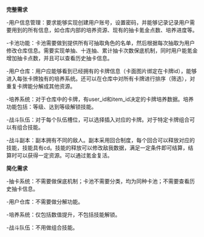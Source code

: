 **完整需求**

-用户信息管理：要求能够实现创建用户账号，设置密码，并能够记录记录用户需要用到的所有信息，如仓库内部的培养资源、现有的抽卡氪金点数、培养进度等。

-卡池功能：卡池需要做到提供所有可抽取角色的名单，然后根据每次抽取为用户修改仓库信息。需要实现单抽、十连抽、累计抽卡次数保底机制，同时用户能氪金增加抽卡点数，并且可以查看历史抽卡信息。

-用户仓库：用户应能够看到已经拥有的卡牌信息（卡面图片绑定在卡牌id），能够进入每张卡牌独有的培养系统。还可以在仓库中对所有卡牌进行排序（筛选），对重复卡牌能分解成其他资源。

-培养系统：对于仓库中的卡牌，有user_id和item_id决定的卡牌培养数据。培养功能包括：等级、达到等级解锁技能。

-战斗队伍：对于每个队伍槽位，可以选择插入对应的卡牌。对于特定卡牌组合可以有组合技能。

-战斗副本：副本拥有不同的敌人。副本采用回合制度，每个回合可以释放对应的技能，技能具有cd。技能的释放可以修改敌我数据，满足一定条件即可结算，结算时可以获得一定资源。可以通过氪金复活。



**简化需求**

-抽卡系统：不需要做保底机制；卡池不需要分类，均为同种卡池；不需要查看历史抽卡信息。

-用户仓库：不需要做分解功能。

-培养系统：仅包括数值提升，不包括技能解锁。

-战斗队伍：不用做组合技能。